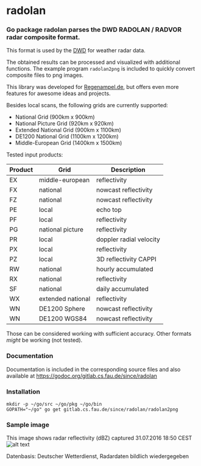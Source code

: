 # radolan
### Go package radolan parses the DWD RADOLAN / RADVOR radar composite format.
This format is used by the [DWD](http://www.dwd.de/DE/leistungen/radolan/radolan.html)
for weather radar data.

The obtained results can be processed and visualized with additional functions.
The example program `radolan2png` is included to quickly convert composite files to png images.

This library was developed for [Regenampel.de](https://regenampel.de/), but
offers even more features for awesome ideas and projects.

Besides local scans, the following grids are currently supported:
- National Grid (900km x 900km)
- National Picture Grid (920km x 920km)
- Extended National Grid (900km x 1100km)
- DE1200 National Grid (1100km x 1200km)
- Middle-European Grid (1400km x 1500km)

Tested input products: 

| Product | Grid              | Description             |
| ------- | ----------------- | ----------------------- |
| EX      | middle-european   | reflectivity            |
| FX      | national          | nowcast reflectivity    |
| FZ      | national          | nowcast reflectivity    |
| PE      | local             | echo top                |
| PF      | local             | reflectivity            |
| PG      | national picture  | reflectivity            |
| PR      | local             | doppler radial velocity |
| PX      | local             | reflectivity            |
| PZ      | local             | 3D reflectivity CAPPI   | 
| RW      | national          | hourly accumulated      |
| RX      | national          | reflectivity            |
| SF      | national          | daily accumulated       |
| WX      | extended national | reflectivity            | 
| WN      | DE1200 Sphere     | nowcast reflectivity    |
| WN      | DE1200 WGS84      | nowcast reflectivity    |

Those can be considered working with sufficient accuracy.
Other formats _might_ be working (not tested).

### Documentation
Documentation is included in the corresponding source files and also available at
https://godoc.org/gitlab.cs.fau.de/since/radolan

### Installation
```
mkdir -p ~/go/src ~/go/pkg ~/go/bin
GOPATH="~/go" go get gitlab.cs.fau.de/since/radolan/radolan2png
```

### Sample image
This image shows radar reflectivity (dBZ) captured 31.07.2016 18:50 CEST
![alt text](https://gitlab.cs.fau.de/since/radolan/raw/master/assets/31-07-2016-1850.png)

Datenbasis: Deutscher Wetterdienst, Radardaten bildlich wiedergegeben
